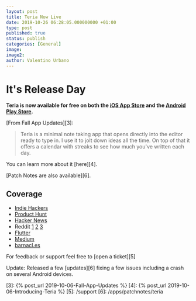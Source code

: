 ```yaml
---
layout: post
title: Teria Now Live
date: 2019-10-26 06:28:05.000000000 +01:00
type: post
published: true
status: publish
categories: [General]
image:
image2:
author: Valentino Urbano
---
```


# It's Release Day

**Teria is now available for free on both the [iOS App Store][1] and the [Android Play Store][2].**

[From Fall App Updates][3]:
> Teria is a minimal note taking app that opens directly into the editor ready to type in. I use it to jolt down ideas all the time. On top of that it offers a calendar with streaks to see how much you've written each day.
>
You can learn more about it [here][4].

[Patch Notes are also available][6].

## Coverage

- [Indie Hackers][7]
- [Product Hunt][8]
- [Hacker News][9]
- Reddit [1][10] [2][11] [3][15]
- [Flutter][12]
- [Medium][13]
- [barnacl.es][14]


For feedback or support feel free to [open a ticket][5]

Update: Released a few [updates][6] fixing a few issues including a crash on several Android devices.

[1]: https://testflight.apple.com/join/RofFp4Z5
[2]: https://play.google.com/store/apps/details?id=com.valentinourbano.markdowneditor
[3]: {% post_url 2019-10-06-Fall-App-Updates %}
[4]: {% post_url 2019-10-06-Introducing-Teria %}
[5]: /support
[6]: /apps/patchnotes/teria

[7]: https://www.indiehackers.com/product/teria
[8]: https://www.producthunt.com/posts/teria
[9]: https://news.ycombinator.com/
[10]: https://www.reddit.com/r/androidapps/comments/dna16n/dev_my_first_android_app_teria_is_launching_today/
[11]: https://www.reddit.com/r/SideProject/comments/dnawte/just_released_my_side_project_teria_write_notes/
[15]: https://www.reddit.com/r/iosapps/comments/dnarfo/teria_my_first_ios_app_built_using_flutter_is/
[12]: https://itsallwidgets.com/teria
[13]: https://medium.com/@valentinourbano/teria-write-notes-quickly-c881c87fa894
[14]: https://barnacl.es/s/qs7ixz/teria_write_notes_quickly